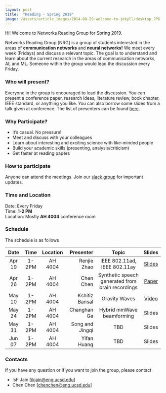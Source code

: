 ```yaml
---
layout: post
title:  "Reading - Spring 2019"
image: /assets/article_images/2014-08-29-welcome-to-jekyll/desktop.JPG
---
```


Hi! Welcome to Networks Reading Group for Spring 2019.

Networks Reading Group [NRG] is a group of students interested in the areas of **communication networks** and **neural networks!** We meet every week (Fridays) and discuss a relevant topic. The goal is to understand and learn about the current research in the areas of communication networks, AI, and ML. Someone within the group would lead the discussion every Friday.

### Who will present?
Everyone in the group is encouraged to lead the discussion. You can present a conference paper, research ideas, literature review, book chapter, IEEE standard, or anything you like. You can also borrow some slides from a talk given at conference. 
The list of presenters can be found [here][GDrive].

### Why Participate?

* It’s casual. No pressure!
* Meet and discuss with your colleagues
* Learn about interesting and exciting science with like-minded people
* Build your academic skills (presenting, analysis/criticism)
* Get faster at reading papers

### How to participate

Anyone can attend the meetings. Join our [slack group](https://join.slack.com/t/nrgucsd/signup) for important updates. 
<!--The list of presenters can be found [here on GoogleDoc](https://docs.google.com/spreadsheets/d/1bu7PYak81oSgTiqLN81KumtgoSW0caZZuMXu4R-8poA/edit?usp=sharing).-->


### Time and Location

Date: Every Friday <br />
Time: **1-2 PM** <br />
Location: Mostly **AH 4004** conference room

### Schedule

The schedule is as follows

| Date  |Time       |  Location     |  Presenter          | Topic  | Slides |
|:-----:|:---------:|:-------------:|--------------------:|:------:|:------:|
| Apr 19| 1-2PM     | AH 4004       |Renjie Zhao     | IEEE 802.11ad, IEEE 802.11ay    | [Slides][Ranjieslides]      |
| Apr 26| 1-2PM     | AH 4004       | Chen Chen     | Synthetic speech generated from brain recordings   | [Paper][chenpaper]     |
| May 10| 1-2PM     | AH 4004       | Kshitiz Bansal     | Gravity Waves  | [Video][Kshitizvideo]     |
| May 24| 1-2PM     | AH 4004       | Changhan Ge     | Hybrid mmWave beamforming   | Slides      |
| May 31| 1-2PM     | AH 4004       | Song and Jingqi      | TBD   | Slides      |
| Jun 07| 1-2PM     | AH 4004       | Yifan Huang    | TBD    | Slides      |


### Contacts
If you have any question or if you want to join the group, please contact
- Ish Jain [ikjain@eng.ucsd.edu] 
- Chen Chen [chenchen@eng.ucsd.edu]

<!---
You’ll find this post in your `_posts` directory. Go ahead and edit it and re-build the site to see your changes. You can rebuild the site in many different ways, but the most common way is to run `jekyll serve --watch`, which launches a web server and auto-regenerates your site when a file is updated. --->
<!---
To add new posts, simply add a file in the `_posts` directory that follows the convention `YYYY-MM-DD-name-of-post.ext` and includes the necessary front matter. Take a look at the source for this post to get an idea about how it works.
--->


[GDrive]: https://docs.google.com/spreadsheets/d/1bu7PYak81oSgTiqLN81KumtgoSW0caZZuMXu4R-8poA/edit?usp=sharing
[Ranjieslides]: https://conferences.sigcomm.org/sigcomm/2017/files/tutorial-mmWave/2-standards.pptx
[chenpaper]: https://www.sciencedaily.com/releases/2019/04/190424153558.htm
[Kshitizvideo]: https://youtu.be/X8wHboSogIc
 <!--[google group](https://groups.google.com/forum/#!forum/nrgucsd)-->
